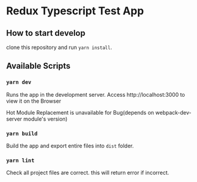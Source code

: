 # Redux Typescript Test App

## How to start develop

clone this repository and run `yarn install`.

## Available Scripts

### `yarn dev`

Runs the app in the development server.
Access http://localhost:3000 to view it on the Browser

Hot Module Replacement is unavailable for Bug(depends on webpack-dev-server module's version)

### `yarn build`

Build the app and export entire files into `dist` folder.

### `yarn lint`

Check all project files are correct. this will return error if incorrect.
